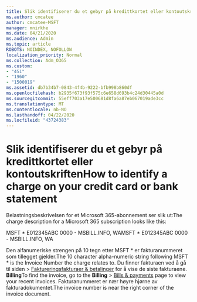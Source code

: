 ```yaml
---
title: Slik identifiserer du et gebyr på kredittkortet eller kontoutskriften
ms.author: cmcatee
author: cmcatee-MSFT
manager: mnirkhe
ms.date: 04/21/2020
ms.audience: Admin
ms.topic: article
ROBOTS: NOINDEX, NOFOLLOW
localization_priority: Normal
ms.collection: Adm_O365
ms.custom:
- "451"
- "1960"
- "1500019"
ms.assetid: db7b34b7-0843-4f4b-9222-bfb998b860df
ms.openlocfilehash: b2935f673f93f575c6e658d693b4c24d30445a0d
ms.sourcegitcommit: 55eff703a17e500681d8fa6a87eb067019ade3cc
ms.translationtype: MT
ms.contentlocale: nb-NO
ms.lasthandoff: 04/22/2020
ms.locfileid: "43724383"
---
```

# <a name="how-to-identify-a-charge-on-your-credit-card-or-bank-statement"></a><span data-ttu-id="a8842-102">Slik identifiserer du et gebyr på kredittkortet eller kontoutskriften</span><span class="sxs-lookup"><span data-stu-id="a8842-102">How to identify a charge on your credit card or bank statement</span></span>

<span data-ttu-id="a8842-103">Belastningsbeskrivelsen for et Microsoft 365-abonnement ser slik ut:</span><span class="sxs-lookup"><span data-stu-id="a8842-103">The charge description for a Microsoft 365 subscription looks like this:</span></span>
  
<span data-ttu-id="a8842-104">MSFT \* E012345ABC 0000 - MSBILL.INFO, WA</span><span class="sxs-lookup"><span data-stu-id="a8842-104">MSFT \* E012345ABC 0000 - MSBILL.INFO, WA</span></span>
  
<span data-ttu-id="a8842-105">Den alfanumeriske strengen på 10 tegn etter MSFT \* er fakturanummeret som tillegget gjelder.</span><span class="sxs-lookup"><span data-stu-id="a8842-105">The 10 character alpha-numeric string following MSFT \* is the Invoice Number the charge relates to.</span></span> <span data-ttu-id="a8842-106">Du finner fakturaen ved å gå til siden \> [Faktureringsfakturaer & betalinger](https://go.microsoft.com/fwlink/p/?linkid=848039) for å vise de siste fakturaene. **Billing**</span><span class="sxs-lookup"><span data-stu-id="a8842-106">To find the invoice, go to the **Billing** \> [Bills & payments](https://go.microsoft.com/fwlink/p/?linkid=848039) page to view your recent invoices.</span></span> <span data-ttu-id="a8842-107">Fakturanummeret er nær høyre hjørne av fakturadokumentet.</span><span class="sxs-lookup"><span data-stu-id="a8842-107">The invoice number is near the right corner of the invoice document.</span></span>